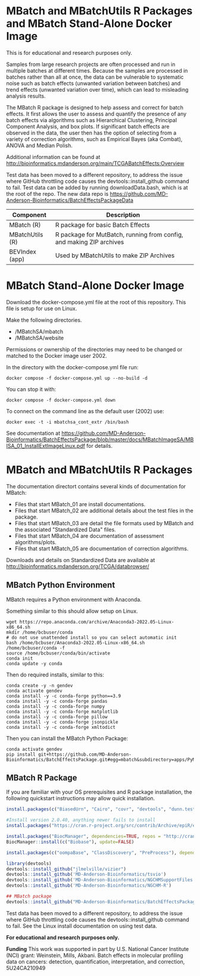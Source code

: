 # MBatch and MBatchUtils R Packages and MBatch Stand-Alone Docker Image

This is for educational and research purposes only. 

Samples from large research projects are often processed and run in multiple batches at different times. Because the samples are processed in batches rather than all at once, the data can be vulnerable to systematic noise such as batch effects (unwanted variation between batches) and trend effects (unwanted variation over time), which can lead to misleading analysis results.

The MBatch R package is designed to help assess and correct for batch effects. It first allows the user to assess and quantify the presence of any batch effects via algorithms such as Hierarchical Clustering, Principal Component Analysis, and box plots. If significant batch effects are observed in the data, the user then has the option of selecting from a variety of correction algorithms, such as Empirical Bayes (aka Combat), ANOVA and Median Polish.

Additional information can be found at http://bioinformatics.mdanderson.org/main/TCGABatchEffects:Overview

Test data has been moved to a different repository, to address the issue where GitHub throttling code causes the devtools::install_github command to fail.
Test data can be added by running downloadData.bash, which is at the root of the repo.
The new data repo is https://github.com/MD-Anderson-Bioinformatics/BatchEffectsPackageData

|Component|Description|
|--|--|
|MBatch (R)|R package for basic Batch Effects|
|MBatchUtils (R)|R package for MutBatch, running from config, and making ZIP archives|
|BEVIndex (app)|Used by MBatchUtils to make ZIP Archives|

# MBatch Stand-Alone Docker Image

Download the docker-compose.yml file at the root of this repository. This file is setup for use on Linux.

Make the following directories.

 - /MBatchSA/mbatch
 - /MBatchSA/website

Permissions or ownership of the directories may need to be changed or matched to the Docker image user 2002.

In the directory with the docker-compose.yml file run:

	docker compose -f docker-compose.yml up --no-build -d

You can stop it with:

	docker compose -f docker-compose.yml down

To connect on the command line as the default user (2002) use:

	docker exec -t -i mbatchsa_cont_extr /bin/bash

See documentation at https://github.com/MD-Anderson-Bioinformatics/BatchEffectsPackage/blob/master/docs/MBatchImageSA/MBISA_01_InstallExtImageLinux.pdf for details.

# MBatch and MBatchUtils R Packages

The documentation directort contains several kinds of documentation for MBatch:

 * Files that start MBatch_01 are install documentations.
 * Files that start MBatch_02 are additional details about the test files in the package.
 * Files that start MBatch_03 are detail the file formats used by MBatch and the associated "Standardized Data" files.
 * Files that start MBatch_04 are documentation of assessment algorithms/plots.
 * Files that start MBatch_05 are documentation of correction algorithms.

Downloads and details on Standardized Data are available at http://bioinformatics.mdanderson.org/TCGA/databrowser/

## MBatch Python Environment

MBatch requires a Python environment with Anaconda.

Something similar to this should allow setup on Linux.

```
wget https://repo.anaconda.com/archive/Anaconda3-2022.05-Linux-x86_64.sh
mkdir /home/bcbuser/conda
# do not use unattended install so you can select automatic init
bash /home/bcbuser/Anaconda3-2022.05-Linux-x86_64.sh /home/bcbuser/conda -f
source /home/bcbuser/conda/bin/activate
conda init
conda update -y conda
```

Then do required installs, similar to this:

```
conda create -y -n gendev
conda activate gendev
conda install -y -c conda-forge python==3.9
conda install -y -c conda-forge pandas
conda install -y -c conda-forge numpy
conda install -y -c conda-forge matplotlib
conda install -y -c conda-forge pillow
conda install -y -c conda-forge jsonpickle
conda install -y -c conda-forge xmltodict
```
Then you can install the MBatch Python Package:

```
conda activate gendev
pip install git+https://github.com/MD-Anderson-Bioinformatics/BatchEffectsPackage.git#egg=mbatch&subdirectory=apps/PyMBatch
```

## MBatch R Package

If you are familiar with your OS prerequisites and R package installation, the following quickstart instructions may allow quick installation.

```R
install.packages(c("BiasedUrn", "Cairo", "covr", "devtools", "dunn.test", "gert", "htmlwidgets", "httr", "jsonlite", "lubridate", "magick", "mclust", "pander", "reticulate", "rversions", "sf", "shiny", "squash", "usethis", "uwot"), dependencies=TRUE, repos = "http://cran.r-project.org")

#Install version 2.0.40, anything newer fails to install
install.packages("https://cran.r-project.org/src/contrib/Archive/epiR/epiR_2.0.40.tar.gz", dependencies=TRUE, repos = "http://cran.r-project.org")

install.packages("BiocManager", dependencies=TRUE, repos = "http://cran.r-project.org")
BiocManager::install(c("Biobase"), update=FALSE)

install.packages(c("oompaBase", "ClassDiscovery", "PreProcess"), dependencies=TRUE, repos=c("http://cran.r-project.org", "http://silicovore.com/OOMPA/"))

library(devtools)
devtools::install_github("jlmelville/vizier")
devtools::install_github('MD-Anderson-Bioinformatics/tsvio')
devtools::install_github('MD-Anderson-Bioinformatics/NGCHMSupportFiles', ref='main')
devtools::install_github('MD-Anderson-Bioinformatics/NGCHM-R')

## MBatch package
devtools::install_github("MD-Anderson-Bioinformatics/BatchEffectsPackage/apps/MBatch")
```
Test data has been moved to a different repository, to address the issue where GitHub throttling code causes the devtools::install_github command to fail. See the Linux install documentation on using test data.

**For educational and research purposes only.**

**Funding** 
This work was supported in part by U.S. National Cancer Institute (NCI) grant: Weinstein, Mills, Akbani. Batch effects in molecular profiling data on cancers: detection, quantification, interpretation, and correction, 5U24CA210949

